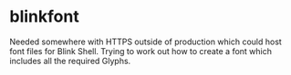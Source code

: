 # blinkfont
Needed somewhere with HTTPS outside of production which could host font files for Blink Shell. Trying to work out how to create a font which includes all the required Glyphs. 
